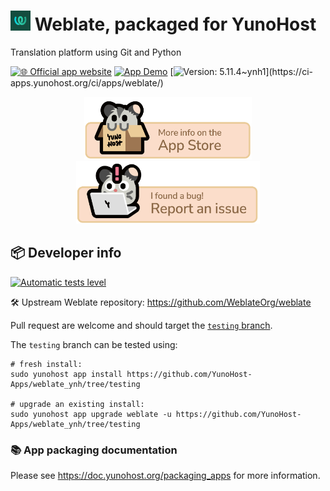 <!--
N.B.: This README was automatically generated by <https://github.com/YunoHost/apps_tools/blob/main/readme_generator>
It shall NOT be edited by hand.
-->

<h1>
  <img src="https://raw.githubusercontent.com/YunoHost/apps/main/logos/weblate.png" width="32px" alt="Logo of Weblate">
  Weblate, packaged for YunoHost
</h1>

Translation platform using Git and Python

[![🌐 Official app website](https://img.shields.io/badge/Official_app_website-darkgreen?style=for-the-badge)](https://weblate.org)
[![App Demo](https://img.shields.io/badge/App_Demo-blue?style=for-the-badge)](https://hosted.weblate.org/)
[![Version: 5.11.4~ynh1](https://img.shields.io/badge/Version-5.11.4~ynh1-rgba(0,150,0,1)?style=for-the-badge)](https://ci-apps.yunohost.org/ci/apps/weblate/)

<div align="center">
<a href="https://apps.yunohost.org/app/weblate"><img height="100px" src="https://github.com/YunoHost/yunohost-artwork/raw/refs/heads/main/badges/neopossum-badges/badge_more_info_on_the_appstore.svg"/></a>
<a href="https://github.com/YunoHost-Apps/weblate_ynh/issues"><img height="100px" src="https://github.com/YunoHost/yunohost-artwork/raw/refs/heads/main/badges/neopossum-badges/badge_report_an_issue.svg"/></a>
</div>

## 📦 Developer info

[![Automatic tests level](https://apps.yunohost.org/badge/cilevel/weblate)](https://ci-apps.yunohost.org/ci/apps/weblate/)

🛠️ Upstream Weblate repository: <https://github.com/WeblateOrg/weblate>

Pull request are welcome and should target the [`testing` branch](https://github.com/YunoHost-Apps/weblate_ynh/tree/testing).

The `testing` branch can be tested using:
```
# fresh install:
sudo yunohost app install https://github.com/YunoHost-Apps/weblate_ynh/tree/testing

# upgrade an existing install:
sudo yunohost app upgrade weblate -u https://github.com/YunoHost-Apps/weblate_ynh/tree/testing
```

### 📚 App packaging documentation

Please see <https://doc.yunohost.org/packaging_apps> for more information.